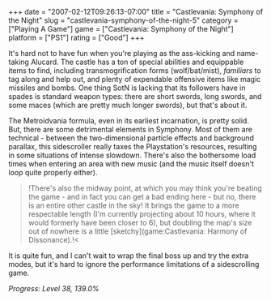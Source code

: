 +++
date = "2007-02-12T09:26:13-07:00"
title = "Castlevania: Symphony of the Night"
slug = "castlevania-symphony-of-the-night-5"
category = ["Playing A Game"]
game = ["Castlevania: Symphony of the Night"]
platform = ["PS1"]
rating = ["Good"]
+++

It's hard not to have fun when you're playing as the ass-kicking and name-taking Alucard.  The castle has a ton of special abilities and equippable items to find, including transmogrification forms (wolf/bat/mist), <i>familiars</i> to tag along and help out, and plenty of expendable offensive items like magic missiles and bombs.  One thing SotN is lacking that its followers have in spades is standard weapon types: there are short swords, long swords, and some maces (which are pretty much longer swords), but that's about it.

The Metroidvania formula, even in its earliest incarnation, is pretty solid.  But, there are some detrimental elements in Symphony.  Most of them are technical - between the two-dimensional particle effects and background parallax, this sidescroller really taxes the Playstation's resources, resulting in some situations of intense slowdown.  There's also the bothersome load times when entering an area with new music (and the music itself doesn't loop quite properly either).

>!There's also the midway point, at which you may think you're beating the game - and in fact you can get a bad ending here - but no, there is an entire other castle in the sky!  It brings the game to a more respectable length (I'm currently projecting about 10 hours, where it would formerly have been closer to 6), but doubling the map's size out of nowhere is a little [sketchy](game:Castlevania: Harmony of Dissonance).!<

It is quite fun, and I can't wait to wrap the final boss up and try the extra modes, but it's hard to ignore the performance limitations of a sidescrolling game.

<i>Progress: Level 38, 139.0%</i>